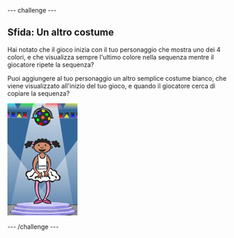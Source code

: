 --- challenge ---
## Sfida: Un altro costume 
Hai notato che il gioco inizia con il tuo personaggio che mostra uno dei 4 colori, e che visualizza sempre l'ultimo colore nella sequenza mentre il giocatore ripete la sequenza?

Puoi aggiungere al tuo personaggio un altro semplice costume bianco, che viene visualizzato all'inizio del tuo gioco, e quando il giocatore cerca di copiare la sequenza?

![screenshot](images/colour-white.png)

--- /challenge ---
